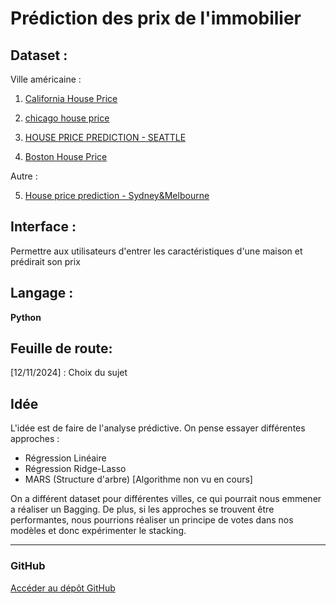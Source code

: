 # Prédiction des prix de l'immobilier


## Dataset : 
Ville américaine : 

1. [California House Price](https://www.kaggle.com/datasets/shibumohapatra/house-price)

2. [chicago house price](https://www.kaggle.com/datasets/tawfikelmetwally/chicago-house-price)

3. [HOUSE PRICE PREDICTION - SEATTLE](https://www.kaggle.com/datasets/samuelcortinhas/house-price-prediction-seattle)

4. [Boston House Price](https://www.kaggle.com/datasets/vikrishnan/boston-house-prices)

Autre : 

5. [House price prediction - Sydney&Melbourne](https://www.kaggle.com/datasets/shree1992/housedata)


## Interface : 
Permettre aux utilisateurs d'entrer les caractéristiques d'une maison et prédirait son prix

## Langage : 
**Python**

## Feuille de route:
[12/11/2024] : Choix du sujet

## Idée
L'idée est de faire de l'analyse prédictive.
On pense essayer différentes approches :
- Régression Linéaire
- Régression Ridge-Lasso
- MARS (Structure d'arbre) [Algorithme non vu en cours]

On a différent dataset pour différentes villes, ce qui pourrait nous emmener a réaliser un Bagging.
De plus, si les approches se trouvent être performantes, nous pourrions réaliser un principe de votes dans nos modèles et donc expérimenter le stacking.

___

### GitHub ###
[Accéder au dépôt GitHub](https://github.com/MathisAulagnier/real_estate_prediction/tree/main)
